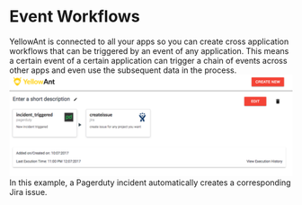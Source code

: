 # Event Workflows

YellowAnt is connected to all your apps so you can create cross application workflows that can be triggered by an event of any application. This means a certain event of a certain application can trigger a chain of events across other apps and even use the subsequent data in the process.  
![](../../.gitbook/assets/eventworkflows.png)In this example, a Pagerduty incident automatically creates a corresponding Jira issue.

